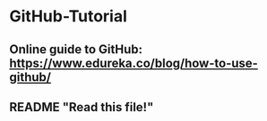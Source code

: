 # GitHub-Tutorial
Online guide to GitHub: https://www.edureka.co/blog/how-to-use-github/
---
README
"Read this file!"
---
